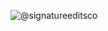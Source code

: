 
![@signatureeditsco](https://github.com/user-attachments/assets/5f77812d-100d-422a-92ed-e92c82699b61)
